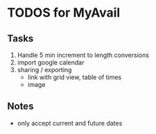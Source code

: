 # TODOS for MyAvail

## Tasks

1. Handle 5 min increment to length conversions
2. import google calendar
3. sharing / exporting
	* link with grid view, table of times
	* image

## Notes

* only accept current and future dates